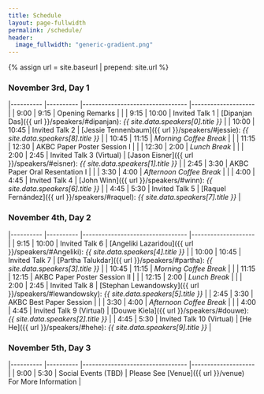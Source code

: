 ```yaml
---
title: Schedule
layout: page-fullwidth
permalink: /schedule/
header:
  image_fullwidth: "generic-gradient.png"
---
```


{% assign url = site.baseurl | prepend: site.url %}

### November 3rd, Day 1

|----------	|----------	|---------------------------------	|--------------------	|
| 9:00     	| 9:15     	| Opening Remarks                 	|                    	|
| 9:15     	| 10:00     | Invited Talk 1                  	| [Dipanjan Das]({{ url }}/speakers/#dipanjan): *{{ site.data.speakers[0].title }}*         	|
| 10:00     | 10:45    	| Invited Talk 2                  	| [Jessie Tennenbaum]({{ url }}/speakers/#jessie): *{{ site.data.speakers[8].title }}* 	|
| 10:45    	| 11:15    	| *Morning Coffee Break*          	|                    	|
| 11:15    	| 12:30   	| AKBC Paper Poster Session I     	|                     |
| 12:30    	|  2:00   	| *Lunch Break*                    	|                     |
|  2:00     |  2:45    	| Invited Talk 3 (Virtual)         	| [Jason Eisner]({{ url }}/speakers/#eisner): *{{ site.data.speakers[1].title }}* 	|
|  2:45    	|  3:30   	| AKBC Paper Oral Resentation I    	|                     |
|  3:30    	|  4:00    	| *Afternoon Coffee Break*         	|                    	|
|  4:00    	|  4:45     | Invited Talk 4                  	| [John Winn]({{ url }}/speakers/#winn): *{{ site.data.speakers[6].title }}*         	|
|  4:45     |  5:30     | Invited Talk 5                  	| [Raquel Fernández]({{ url }}/speakers/#raquel): *{{ site.data.speakers[7].title }}*         	|

### November 4th, Day 2

|----------	|----------	|---------------------------------	|--------------------	|
| 9:15     	| 10:00     | Invited Talk 6                  	| [Angeliki Lazaridou]({{ url }}/speakers/#Angeliki): *{{ site.data.speakers[4].title }}*         	|
| 10:00     | 10:45    	| Invited Talk 7                  	| [Partha Talukdar]({{ url }}/speakers/#partha): *{{ site.data.speakers[3].title }}* 	|
| 10:45    	| 11:15    	| *Morning Coffee Break*          	|                    	|
| 11:15    	| 12:15   	| AKBC Paper Poster Session II    	|                     |
| 12:15    	|  2:00   	| *Lunch Break*                    	|                     |
|  2:00     |  2:45    	| Invited Talk 8                  	| [Stephan Lewandowsky]({{ url }}/speakers/#lewandowsky): *{{ site.data.speakers[5].title }}* 	|
|  2:45    	|  3:30   	| AKBC Best Paper Session         	|                     |
|  3:30    	|  4:00    	| *Afternoon Coffee Break*         	|                    	|
|  4:00    	|  4:45     | Invited Talk 9 (Virtual)        	| [Douwe Kiela]({{ url }}/speakers/#douwe): *{{ site.data.speakers[2].title }}*         	|
|  4:45     |  5:30     | Invited Talk 10 (Virtual)       	| [He He]({{ url }}/speakers/#hehe): *{{ site.data.speakers[9].title }}*         	|

### November 5th, Day 3

|----------	|----------	|---------------------------------	|--------------------	|
| 9:00     	|  5:30    	| Social Events (TBD)                 	| Please See [Venue]({{ url }}/venue) For More Information |